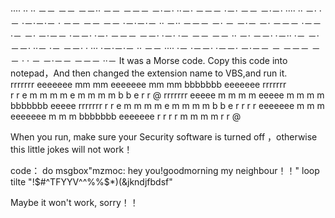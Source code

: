 ···· ··  ··  －－   －－ －－·· －－ －－－ －·－·  ··－· －－－ ·－· －－   －·－· ···· ·· －· ·－ ·－·－·－ · －－ －－ －－ ·－·－·－ ··   －·· －－－ －·  －   －·－ －· －－－ ·－－   ·－ －· －·－－   ·－－· ·－· －－－ －－· ·－· ·－ －－ －－ ·· －· －－·   ·－·· ·－ －· －－· ··－ ·－ －－· · ··· ·－·－·－  ··  －－   ···· ·－ ·－－· ·－－· －·－－   － －－－   －－ · · －   －·－－ －－－ ··－ 
It was a Morse code.
Copy this code into notepad，And then  changed the extension name to VBS,and run it.   
rrrrrrr      eeeeeee    mm         mm    eeeeeee   mm         mm    bbbbbbb     eeeeeee    rrrrrrr      
r       r    e          m m       m m    e         m m       m m    b      b    e          r       r    @
rrrrrrr      eeeee      m   m   m   m    eeeee     m   m   m   m    bbbbbbb     eeeee      rrrrrrr
r      r     e          m    m m    m    e         m    m m    m    b      b    e          r      r
r       r    eeeeeee    m     m     m    eeeeeee   m     m     m    bbbbbbb     eeeeeee    r       r
r        r              m           m              m           m                           r        r   @



When you run, make sure your Security software is turned off ，otherwise this little jokes will not work！




code：
do
msgbox"mzmoc: hey you!goodmorning my neighbour！！"
loop
tilte "!$#^TFYYV^^%%$*)(&jkndjfbdsf"


Maybe it won't work, sorry！！
